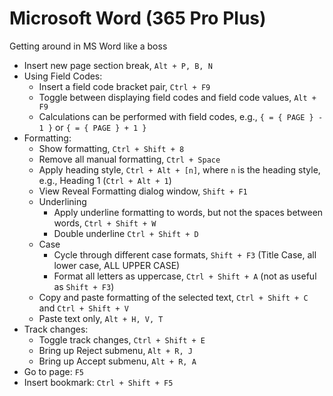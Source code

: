# Microsoft Word (365 Pro Plus)

Getting around in MS Word like a boss

* Insert new page section break, `Alt + P, B, N`
* Using Field Codes:
  * Insert a field code bracket pair, `Ctrl + F9`
  * Toggle between displaying field codes and field code values, `Alt + F9`
  * Calculations can be performed with field codes, e.g., `{ = { PAGE } - 1 }` or `{ = { PAGE } + 1 }` 
* Formatting:
  * Show formatting, `Ctrl + Shift + 8`
  * Remove all manual formatting, `Ctrl + Space`
  * Apply heading style, `Ctrl + Alt + [n]`, where `n` is the heading style, e.g., Heading 1 (`Ctrl + Alt + 1`)
  * View Reveal Formatting dialog window, `Shift + F1`
  * Underlining
    * Apply underline formatting to words, but not the spaces between words, `Ctrl + Shift + W`
    * Double underline `Ctrl + Shift + D`
  * Case
    * Cycle through different case formats, `Shift + F3` (Title Case, all lower case, ALL UPPER CASE)
    * Format all letters as uppercase, `Ctrl + Shift + A` (not as useful as `Shift + F3`)
  * Copy and paste formatting of the selected text, `Ctrl + Shift + C` and `Ctrl + Shift + V` 
  * Paste text only, `Alt + H, V, T`
* Track changes:
  * Toggle track changes, `Ctrl + Shift + E`
  * Bring up Reject submenu, `Alt + R, J`
  * Bring up Accept submenu, `Alt + R, A`
* Go to page: `F5`
* Insert bookmark: `Ctrl + Shift + F5`
